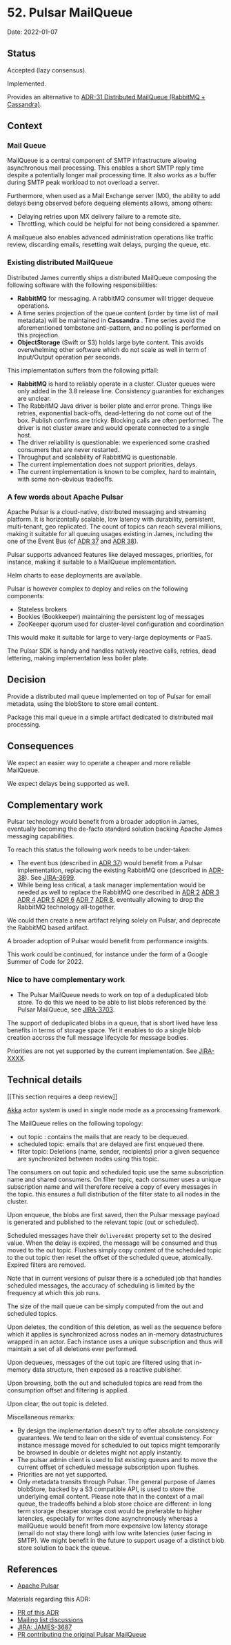 # 52. Pulsar MailQueue

Date: 2022-01-07

## Status

Accepted (lazy consensus).

Implemented.

Provides an alternative to [ADR-31 Distributed MailQueue (RabbitMQ + Cassandra)](0031-distributed-mail-queue.md).

## Context

### Mail Queue

MailQueue is a central component of SMTP infrastructure allowing asynchronous mail processing. This enables a short 
SMTP reply time despite a potentially longer mail processing time. It also works as a buffer during SMTP peak workload
to not overload a server. 

Furthermore, when used as a Mail Exchange server (MX), the ability to add delays being observed before dequeing elements
allows, among others:

 - Delaying retries upon MX delivery failure to a remote site.
 - Throttling, which could be helpful for not being considered a spammer.

A mailqueue also enables advanced administration operations like traffic review, discarding emails, resetting wait 
delays, purging the queue, etc.

### Existing distributed MailQueue

Distributed James currently ships a distributed MailQueue composing the following software with the following 
responsibilities:

 - **RabbitMQ** for messaging. A rabbitMQ consumer will trigger dequeue operations.
 - A time series projection of the queue content (order by time list of mail metadata) will be maintained in **Cassandra** . 
 Time series avoid the aforementioned tombstone anti-pattern, and no polling is performed on this projection.
 - **ObjectStorage** (Swift or S3) holds large byte content. This avoids overwhelming other software which do not scale
 as well in term of Input/Output operation per seconds.
 
This implementation suffers from the following pitfall:

 - **RabbitMQ** is hard to reliably operate in a cluster. Cluster queues were only added in the 3.8 release line. Consistency 
 guaranties for exchanges are unclear.
 - The RabbitMQ Java driver is boiler plate and error prone. Things like retries, 
 exponential back-offs, dead-lettering do not come out of the box. Publish confirms are tricky. Blocking calls are 
 often performed. The driver is not cluster aware and would operate connected to a single host.
 - The driver reliability is questionable: we experienced some crashed consumers that are never restarted.
 - Throughput and scalability of RabbitMQ is questionable.
 - The current implementation does not support priorities, delays.
 - The current implementation is known to be complex, hard to maintain, with some non-obvious tradeoffs.

### A few words about Apache Pulsar

Apache Pulsar is a cloud-native, distributed messaging and streaming platform. It is horizontally scalable, low latency 
with durability, persistent, multi-tenant, geo replicated. The count of topics can reach several millions, making it suitable
for all queuing usages existing in James, including the one of the Event Bus (cf [ADR 37](0037-eventbus.md) and
[ADR 38](0038-distributed-eventbus.md)).

Pulsar supports advanced features like delayed messages, priorities, for instance, making it suitable to a MailQueue 
implementation.

Helm charts to ease deployments are available.

Pulsar is however complex to deploy and relies on the following components:

 - Stateless brokers
 - Bookies (Bookkeeper) maintaining the persistent log of messages
 - ZooKeeper quorum used for cluster-level configuration and coordination
 
This would make it suitable for large to very-large deployments or PaaS.

The Pulsar SDK is handy and handles natively reactive calls, retries, dead lettering, making implementation less 
boiler plate.

## Decision

Provide a distributed mail queue implemented on top of Pulsar for email metadata, using the blobStore to store email 
content.

Package this mail queue in a simple artifact dedicated to distributed mail processing.

## Consequences

We expect an easier way to operate a cheaper and more reliable MailQueue.

We expect delays being supported as well.

## Complementary work

Pulsar technology would benefit from a broader adoption in James, eventually becoming the de-facto standard solution 
backing Apache James messaging capabilities.

To reach this status the following work needs to be under-taken:
 - The event bus (described in [ADR 37](0037-eventbus.md)) would benefit from a Pulsar implementation, replacing the 
 existing RabbitMQ one (described in [ADR-38](0038-distributed-eventbus.md)). See [JIRA-3699](https://issues.apache.org/jira/browse/JAMES-3699).
 - While being less critical, a task manager implementation would be needed as well to replace the RabbitMQ one
 described in [ADR 2](0002-make-taskmanager-distributed.md) [ADR 3](0003-distributed-workqueue.md) 
 [ADR 4](0004-distributed-tasks-listing.md) [ADR 5](0005-distributed-task-termination-ackowledgement.md) 
 [ADR 6](0006-task-serialization.md) [ADR 7](0007-distributed-task-cancellation.md) 
 [ADR 8](0008-distributed-task-await.md), eventually allowing to drop the RabbitMQ technology all-together.

We could then create a new artifact relying solely on Pulsar, and deprecate the RabbitMQ based artifact.

A broader adoption of Pulsar would benefit from performance insights.

This work could be continued, for instance under the form of a Google Summer of Code for 2022.

### Nice to have complementary work

 - The Pulsar MailQueue needs to work on top of a deduplicated blob store. To do this we need to be able to list blobs 
 referenced by the Pulsar MailQueue, see [JIRA-3703](https://issues.apache.org/jira/browse/JAMES-3703).
 
 The support of deduplicated blobs in a queue, that is short lived have less benefits in terms of storage space. Yet it enables to do a single blob creation accross the full message lifecycle for message bodies.
 
 Priorities are not yet supported by the current implementation. See [JIRA-XXXX](TODO).
 
## Technical details

[[This section requires a deep review]]

[Akka](https://akka.io/) actor system is used in single node mode as a processing framework.

The MailQueue relies on the following topology:

 - out topic :  contains the mails that are ready to be dequeued.
 - scheduled topic: emails that are delayed are first enqueued there.
 - filter topic: Deletions (name, sender, recipients) prior a given sequence are synchronized between nodes using this topic.
 
 The consumers on out topic and scheduled topic use the same subscription name and shared consumers. On filter topic, each consumer uses a unique subscription name and will therefore receive a copy of every messages in the topic. this ensures a full distribution of the filter state to all nodes in the cluster.

Upon enqueue, the blobs are first saved, then the Pulsar message payload is generated and published to the relevant 
topic (out or scheduled).

Scheduled messages have their `deliveredAt` property set to the desired value. When the delay is 
expired, the message will be consumed and thus moved to the out topic. Flushes simply copy content of the scheduled
topic to the out topic then reset the offset of the scheduled queue, atomically. Expired filters are removed.

Note that in current versions of pulsar there is a scheduled job that handles scheduled messages, the accuracy of scheduling is limited by the frequency at which this job runs.


The size of the mail queue can be simply computed from the out and scheduled topics.

Upon deletes, the condition of this deletion, as well as the sequence before which it applies is synchronized across
nodes an in-memory datastructures wrapped in an actor. Each instance uses a unique subscription and thus will maintain a
set of all deletions ever performed.

Upon dequeues, messages of the out topic are filtered using that in-memory data structure, then exposed as a reactive 
publisher.

Upon browsing, both the out and scheduled topics are read from the consumption offset and filtering is applied.

Upon clear, the out topic is deleted.


Miscellaneous remarks:

 - By design the implementation doesn't try to offer absolute consistency guarantees. We tend to lean on the side of eventual consistency. For instance message moved for scheduled to out topics might temporarily be browsed in double or deletes might not apply instantly.
 - The pulsar admin client is used to list existing queues and to move the current offset of scheduled message subscription upon flushes.
 - Priorities are not yet supported.
 - Only metadata transits through Pulsar. The general purpose of James blobStore, backed by a S3 compatible API, is used to
   store the underlying email content. Please note that in the context of a mail queue, the tradeoffs behind a blob store choice are different: in long term storage cheaper storage cost would be preferable to higher latencies, especially for writes done asynchronously whereas a mailQueue would benefit from more expensive low latency storage (email do not stay there long) with low write latencies (user facing in SMTP). We might benefit in the future to support usage of a distinct blob store solution to back the queue.

## References
 
 - [Apache Pulsar](https://pulsar.apache.org/)
 
Materials regarding this ADR:

 - [PR of this ADR](https://github.com/apache/james-project/pull/829)
 - [Mailing list discussions](https://www.mail-archive.com/server-dev@james.apache.org/msg71462.html)
 - [JIRA: JAMES-3687](https://issues.apache.org/jira/projects/JAMES/issues/JAMES-3687)
 - [PR contributing the original Pulsar MailQueue](https://github.com/apache/james-project/pull/808)
